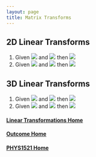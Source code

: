 ```yaml
---
layout: page
title: Matrix Transforms
---
```

## 2D Linear Transforms
1. Given <img src="https://latex.codecogs.com/svg.latex?\large&space;T=\left[\begin{array}{ccc}2&0&3\\0&-0.5&-5\\0&0&1\end{array}\right]"/> and <img src="https://latex.codecogs.com/svg.latex?\large&space;V=\left[\begin{array}{c}2\\7\\1\end{array}\right]"/> then <img src="https://latex.codecogs.com/svg.latex?\large&space;T\times{V}="/>
2. Given <img src="https://latex.codecogs.com/svg.latex?\large&space;T=\left[\begin{array}{ccc}-3&0&-3\\0&0.5&5\\0&0&1\end{array}\right]"/> and <img src="https://latex.codecogs.com/svg.latex?\large&space;V=\left[\begin{array}{c}-4\\9\\1\end{array}\right]"/> then <img src="https://latex.codecogs.com/svg.latex?\large&space;T\times{V}="/>

## 3D Linear Transforms
1. Given <img src="https://latex.codecogs.com/svg.latex?\large&space;T=\left[\begin{array}{cccc}5&0&0&-5\\0&2&0&-7\\0&0&0.25&4\\0&0&0&1\end{array}\right]"/> and <img src="https://latex.codecogs.com/svg.latex?\large&space;V=\left[\begin{array}{c}2\\-7\\6\\1\end{array}\right]"/> then <img src="https://latex.codecogs.com/svg.latex?\large&space;T\times{V}="/>
2. Given <img src="https://latex.codecogs.com/svg.latex?\large&space;T=\left[\begin{array}{cccc}-5&0&0&6\\0&3&0&7\\0&0&-0.5&-1\\0&0&0&1\end{array}\right]"/> and <img src="https://latex.codecogs.com/svg.latex?\large&space;V=\left[\begin{array}{c}-3\\5\\-4\\1\end{array}\right]"/> then <img src="https://latex.codecogs.com/svg.latex?\large&space;T\times{V}="/>

#### [Linear Transformations Home](transforms.md)
#### [Outcome Home](index.md)
#### [PHYS1521 Home](../)
